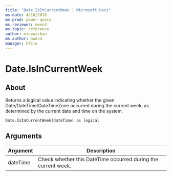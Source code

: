 ```yaml
---
title: "Date.IsInCurrentWeek | Microsoft Docs"
ms.date: 4/16/2018
ms.prod: power-query
ms.reviewer: owend
ms.topic: reference
author: minewiskan
ms.author: owend
manager: kfile
---
```

# Date.IsInCurrentWeek

  
## About  
Returns a logical value indicating whether the given Date/DateTime/DateTimeZone occurred during the current week, as determined by the current date and time on the system.  
  
```  
Date.IsInCurrentWeek(dateTime) as logical  
```  
  
## Arguments  
  
|Argument|Description|  
|------------|---------------|  
|dateTime|Check whether this DateTime occurred during the current week.|  
  
